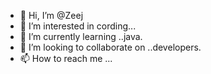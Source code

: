 - 👋 Hi, I’m @Zeej
- 👀 I’m interested in cording...
- 🌱 I’m currently learning ..java.
- 💞️ I’m looking to collaborate on ..developers.
- 📫 How to reach me ...

<!---
ZeejMaleesha/ZeejMaleesha is a ✨ special ✨ repository because its `README.md` (this file) appears on your GitHub profile.
You can click the Preview link to take a look at your changes.
--->
